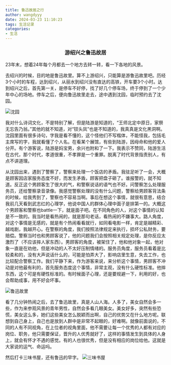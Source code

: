```yaml
---
title: 鲁迅故居之行
author: wangdyyy
date: 2024-03-23 11:10:23
tags: 生活记录
categories:
- 生活
---
```

### <center>游绍兴之鲁迅故居

23年末，想着24年每个月都去一个地方去转一转，看一下各地的风景。

去绍兴的时候，目的地是鲁迅故里。算不上游绍兴，只能算是游鲁迅故里吧。历经3个小时的车程，达到绍兴，从丽水到绍兴没有直达的高铁，开车要3个小时。达到绍兴之后，首先第一关，是停车不好停，找了好几个停车场，终于停到了一个少年中心的场地。停车之后，便向鲁迅故里走去，途中遇到沈园，临时预约去了沈园。

![沈园](https://wangdyyy.github.io/galleries/绍兴/IMG_20240323_111913.jpg)

我对什么诗词文化，不是特别了解，但是陆游是知道的，“王师北定中原日，家祭无忘告乃翁。”其他的就不知道，对“钗头凤”也是不知道的，我真真是文化黑洞啊。沈园里面有很多诗句，字我是看不懂的，这个怪他们不写楷体，不能怪我，包括毛主席写的字，我就看懂了个人名。在看某个展馆，有些到陆游，因母命和他的爱人分开。有个游客说，陆游是妈宝男，余兴也附和了一下。我表示不赞同，陆游生活在古代，那个时代，孝道很重，不孝罪是一个重罪。脱离了时代背景指责别人，有点不讲道理。

从沈园出来，遇到了警察了，警察来处理一个饭店的矛盾。我驻足听了一会，大概是顾客因店家服务态度不好，而发生矛盾，顾客把盘子砸了。谁报警的，就不知道。反正这个男顾客生了很大的气，和警察说话的语气也不好。问警察怎么处理服务员，还给警察录音录像。我感觉警察处理的没有什么问题，警察给男顾客背法条的时候，给我秀到了，警察也不容易当啊。事后在想这个事情，就很有意思，结合我前几天看到武志红的心理学，他说中国人的群体心理中面子是排第一的。大概这个男顾客和警察也battle一下，就是面子吧。在不同角色的人，对这个事情的认知是不一致的。我当时是看热闹的，就是那句老话，看热闹的不嫌事大。路人角度，对这个事情是无感的，就是有个热闹看看就行，如同看电影一样，肯定是越精彩、越戏剧，我越开心。在警察的角度，我们按照法律规定来执行，损坏公私财务，要赔偿。警察当时也和男顾客说了，他的问题我们会按照相关规定处理，是你反应太激烈了（不应该摔人家东西）。男顾客的角度，被架住了，他和他对象一起，他对象一直是在劝他，但是冲动的人不太好压制情绪的。服务员角度，服务员看着是比较柔和的，没有大声说话什么的，可能是怕弄大了，影响店里生意，失去工作，也比较配合警察工作。我们平静下来，作为游客来说，来分析这个事情，男顾客不冲动是对他最有利的，首先服务态度这个事情，非常主观，没有什么硬性标准。他摔东西，这个可是有硬性标准的。有时候面子心理，还是要规避一下，利用的好，也会帮助成事，用不好会坏事。

![鲁迅故里](https://wangdyyy.github.io/galleries/绍兴/IMG_20240323_141718.jpg)

看了几分钟热闹之后，去了鲁迅故里，真是人山人海。人多了，美女自然会多一些，作为来参观风景的青年男性，自然会多看几眼美女。美女好多，突然有些恐慌，美女这么多，她们这些美女怎么脱颖而出啊，自己的优势又在什么地方呢。联想到自己身上，自己也是放到人群中是非常不起眼的，好难啊。就像前面说的，不同的人有不同视角，在上位者的视角里面，他不需要让每一个优秀的人都有对应的岗位、职务，他只需要保证，晋升的人优秀就好了，这样的事情发生到具体的人身上，就会有怀才不遇的感觉。有的人也很优秀，但是没有相应的岗位给他。这就是大家说的运气、命运吗。

然后打卡三味书屋，还有鲁迅的早字。
![三味书屋](https://wangdyyy.github.io/galleries/绍兴/IMG_20240323_144955.jpg)